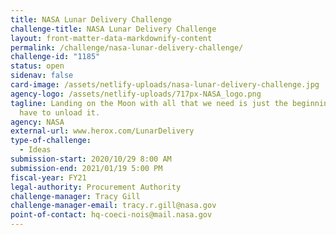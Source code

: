 ```yaml
---
title: NASA Lunar Delivery Challenge
challenge-title: NASA Lunar Delivery Challenge
layout: front-matter-data-markdownify-content
permalink: /challenge/nasa-lunar-delivery-challenge/
challenge-id: "1185"
status: open
sidenav: false
card-image: /assets/netlify-uploads/nasa-lunar-delivery-challenge.jpg
agency-logo: /assets/netlify-uploads/717px-NASA_logo.png
tagline: Landing on the Moon with all that we need is just the beginning. Now we
  have to unload it.
agency: NASA
external-url: www.herox.com/LunarDelivery
type-of-challenge:
  - Ideas
submission-start: 2020/10/29 8:00 AM
submission-end: 2021/01/19 5:00 PM
fiscal-year: FY21
legal-authority: Procurement Authority
challenge-manager: Tracy Gill
challenge-manager-email: tracy.r.gill@nasa.gov
point-of-contact: hq-coeci-nois@mail.nasa.gov
---
```

